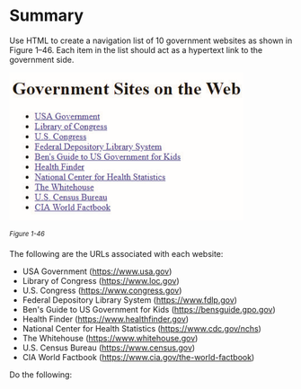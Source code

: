 # Summary

Use HTML to create a navigation list of 10 government websites as shown in Figure 1–46. Each item in the list should act as a hypertext link to the government side.

![A screenshot of a webpage lists the Government Sites. The websites associated with hypertext links are listed as follows: U S A Government, Library of Congress, U.S. Congress, Federal Depository Library System, Ben’s Guide to U S Government for Kids, Health Finder, National Center for Health Statistics, The Whitehouse, U.S. Census Bureau, and C I A World Facebook.](../assets/spkQ2QyeTg6Z4BE8VyJL.png)

<sup>_Figure 1-46_</sup>

The following are the URLs associated with each website:

- USA Government (https://www.usa.gov)
- Library of Congress (https://www.loc.gov)
- U.S. Congress (https://www.congress.gov)
- Federal Depository Library System (https://www.fdlp.gov)
- Ben's Guide to US Government for Kids (https://bensguide.gpo.gov)
- Health Finder (https://www.healthfinder.gov)
- National Center for Health Statistics (https://www.cdc.gov/nchs)
- The Whitehouse (https://www.whitehouse.gov)
- U.S. Census Bureau (https://www.census.gov)
- CIA World Factbook (https://www.cia.gov/the-world-factbook)

Do the following:
